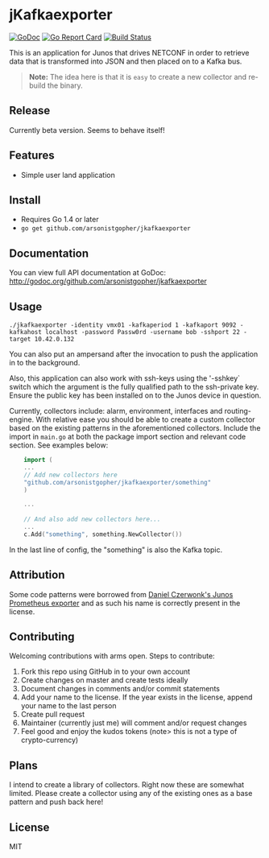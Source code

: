 # jKafkaexporter

[![GoDoc](https://godoc.org/github.com/arsonistgopher/jkafkaexporter?status.svg)](https://godoc.org/github.com/arsonistgopher/go-netconf/jkafkaexporter)
[![Go Report Card](https://goreportcard.com/badge/github.com/arsonistgopher/jkafkaexporter)](https://goreportcard.com/report/github.com/arsonistgopher/jkafkaexporter)
[![Build Status](https://travis-ci.org/arsonistgopher/jkafkaexporter.png)](https://travis-ci.org/arsonistgopher/jkafkaexporter)

This is an application for Junos that drives NETCONF in order to retrieve data that is transformed into JSON and then placed on to a Kafka bus.

> **Note:** The idea here is that it is `easy` to create a new collector and re-build the binary.

## Release

Currently beta version. Seems to behave itself!

## Features
* Simple user land application 

## Install
* Requires Go 1.4 or later
* `go get github.com/arsonistgopher/jkafkaexporter`

## Documentation
You can view full API documentation at GoDoc: http://godoc.org/github.com/arsonistgopher/jkafkaexporter

## Usage

`./jkafkaexporter -identity vmx01 -kafkaperiod 1 -kafkaport 9092 -kafkahost localhost -password Passw0rd -username bob -sshport 22 -target 10.42.0.132`

You can also put an ampersand after the invocation to push the application in to the background.

Also, this application can also work with ssh-keys using the '-sshkey` switch which the argument is the fully qualified path to the ssh-private key. Ensure the public key has been installed on to the Junos device in question.

Currently, collectors include: alarm, environment, interfaces and routing-engine. With relative ease you should be able to create a custom collector based on the existing patterns in the aforementioned collectors. Include the import in `main.go` at both the package import section and relevant code section. See examples below:

```go
    import (
    ...
	// Add new collectors here
    "github.com/arsonistgopher/jkafkaexporter/something"
    )

    ...
    
    // And also add new collectors here...
	...
	c.Add("something", something.NewCollector())
```

In the last line of config, the "something" is also the Kafka topic.

## Attribution

Some code patterns were borrowed from [Daniel Czerwonk's Junos Prometheus exporter](https://github.com/czerwonk/junos_exporter) and as such his name is correctly present in the license. 

## Contributing

Welcoming contributions with arms open. Steps to contribute:

1.  Fork this repo using GitHub in to your own account
2.  Create changes on master and create tests ideally
3.  Document changes in comments and/or commit statements
4.  Add your name to the license. If the year exists in the license, append your name to the last person
5.  Create pull request
6.  Maintainer (currently just me) will comment and/or request changes
7.  Feel good and enjoy the kudos tokens (note> this is not a type of crypto-currency)

## Plans

I intend to create a library of collectors. Right now these are somewhat limited. Please create a collector using any of the existing ones as a base pattern and push back here!

## License

MIT